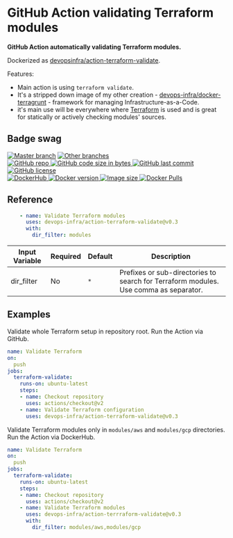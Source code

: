 # GitHub Action validating Terraform modules

**GitHub Action automatically validating Terraform modules.**

Dockerized as [devopsinfra/action-terraform-validate](https://hub.docker.com/repository/docker/devopsinfra/action-terraform-validate).

Features:
* Main action is using `terraform validate`.
* It's a stripped down image of my other creation - [devops-infra/docker-terragrunt](https://github.com/devops-infra/docker-terragrunt) - framework for managing Infrastructure-as-a-Code.
* it's main use will be everywhere where [Terraform](https://github.com/hashicorp/terraform) is used and is great for statically or actively checking modules' sources.


## Badge swag
[![Master branch](https://github.com/devops-infra/action-terraform-validate/workflows/Master%20branch/badge.svg)](https://github.com/devops-infra/action-terraform-validate/actions?query=workflow%3A%22Master+branch%22)
[![Other branches](https://github.com/devops-infra/action-terraform-validate/workflows/Other%20branches/badge.svg)](https://github.com/devops-infra/action-terraform-validate/actions?query=workflow%3A%22Other+branches%22)
<br>
[
![GitHub repo](https://img.shields.io/badge/GitHub-devops--infra%2Faction--terraform--validate-blueviolet.svg?style=plastic&logo=github)
![GitHub code size in bytes](https://img.shields.io/github/languages/code-size/devops-infra/action-terraform-validate?color=blueviolet&label=Code%20size&style=plastic&logo=github)
![GitHub last commit](https://img.shields.io/github/last-commit/devops-infra/action-terraform-validate?color=blueviolet&logo=github&style=plastic&label=Last%20commit)
![GitHub license](https://img.shields.io/github/license/devops-infra/action-terraform-validate?color=blueviolet&logo=github&style=plastic&label=License)
](https://github.com/devops-infra/action-terraform-validate "shields.io")
<br>
[
![DockerHub](https://img.shields.io/badge/DockerHub-devopsinfra%2Faction--terraform--validate-blue.svg?style=plastic&logo=docker)
![Docker version](https://img.shields.io/docker/v/devopsinfra/action-terraform-validate?color=blue&label=Version&logo=docker&style=plastic)
![Image size](https://img.shields.io/docker/image-size/devopsinfra/action-terraform-validate/latest?label=Image%20size&style=plastic&logo=docker)
![Docker Pulls](https://img.shields.io/docker/pulls/devopsinfra/action-terraform-validate?color=blue&label=Pulls&logo=docker&style=plastic)
](https://hub.docker.com/r/devopsinfra/action-terraform-validate "shields.io")


## Reference

```yaml
    - name: Validate Terraform modules
      uses: devops-infra/action-terraform-validate@v0.3
      with:
        dir_filter: modules
```

| Input Variable | Required | Default | Description                                                                          |
| -------------- | -------- | ------- | ------------------------------------------------------------------------------------ |
| dir_filter     | No       | `*`     | Prefixes or sub-directories to search for Terraform modules. Use comma as separator. |

## Examples

Validate whole Terraform setup in repository root. Run the Action via GitHub.
```yaml
name: Validate Terraform
on:
  push
jobs:
  terraform-validate:
    runs-on: ubuntu-latest
    steps:
    - name: Checkout repository
      uses: actions/checkout@v2
    - name: Validate Terraform configuration
      uses: devops-infra/action-terraform-validate@v0.3
```

Validate Terraform modules only in `modules/aws` and `modules/gcp` directories. Run the Action via DockerHub.
```yaml
name: Validate Terraform
on:
  push
jobs:
  terraform-validate:
    runs-on: ubuntu-latest
    steps:
    - name: Checkout repository
      uses: actions/checkout@v2
    - name: Validate Terraform modules
      uses: devops-infra/action-terrraform-validate@v0.3
      with:
        dir_filter: modules/aws,modules/gcp
```
